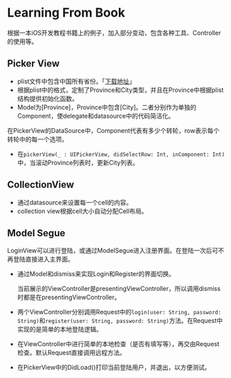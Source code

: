 # Learning From Book

根据一本iOS开发教程书籍上的例子，加入部分变动，包含各种工具、Controller的使用等。

## Picker View

* plist文件中包含中国所有省份。「[下载地址](http://www.jianshu.com/p/6135aeb8b3ca)」
* 根据plist中的格式，定制了Province和City类型，并且在Province中根据plist结构提供初始化函数。
* Model为[Province]，Province中包含[City]。二者分别作为单独的Component，使delegate和datasource中的代码简洁化。

在PickerView的DataSource中，Component代表有多少个转轮，row表示每个转轮中的每一个选项。

* 在`pickerView(_ : UIPickerView, didSelectRow: Int, inComponent: Int)`中，当滚动Province列表时，更新City列表。

## CollectionView

* 通过datasource来设置每一个cell的内容。
* collection view根据cell大小自动分配Cell布局。

## Model Segue

LoginView可以进行登陆，或通过ModelSegue进入注册界面。在登陆一次后可不再登陆直接进入主界面。

* 通过Model和dismiss来实现Login和Register的界面切换。

    当前展示的ViewController是presentingViewController，所以调用dismiss时都是在presentingViewController。

* 两个ViewController分别调用Request中的`login(user: String, password: String)`和`register(user: String, password: String)`方法。在Request中实现的是简单的本地登陆逻辑。

* 在ViewController中进行简单的本地检查（是否有填写等），再交由Request检查。默认Request直接调用远程方法。
* 在PickerView中的DidLoad()打印当前登陆用户，并退出，以方便测试。
